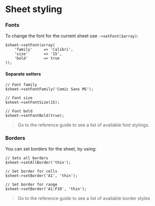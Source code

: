 # Sheet styling

### Fonts

To change the font for the current sheet use `->setFont($array)`:

    $sheet->setFont(array(
        'family'     => 'Calibri',
        'size'       => '15',
        'bold'       => true
    ));

#### Separate setters

    // Font family
    $sheet->setFontFamily('Comic Sans MS');

    // Font size
    $sheet->setFontSize(15);

    // Font bold
    $sheet->setFontBold(true);

> Go to the reference guide to see a list of available font stylings.

### Borders

You can set borders for the sheet, by using:

    // Sets all borders
    $sheet->setAllBorder('thin');

    // Set border for cells
    $sheet->setBorder('A1', 'thin');

    // Set border for range
    $sheet->setBorder('A1:F10', 'thin');

> Go to the reference guide to see a list of available border styles